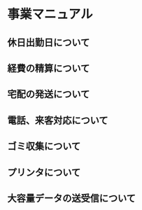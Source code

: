 # 事業マニュアル
## 休日出勤日について
## 経費の精算について
## 宅配の発送について
## 電話、来客対応について
## ゴミ収集について
## プリンタについて
## 大容量データの送受信について
